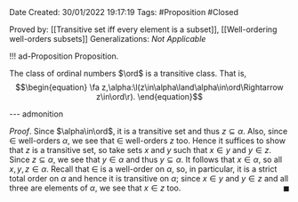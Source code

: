 <br />
<br />

Date Created: 30/01/2022 19:17:19
Tags: #Proposition #Closed 

Proved by: [[Transitive set iff every element is a subset]], [[Well-ordering well-orders subsets]]
Generalizations: _Not Applicable_

!!! ad-Proposition Proposition.

The class of ordinal numbers $\ord$ is a transitive class. That is,
$$\begin{equation}
    \fa z,\alpha:\l(z\in\alpha\land\alpha\in\ord\Rightarrow z\in\ord\r).
\end{equation}$$

--- admonition

_Proof_. Since $\alpha\in\ord$, it is a transitive set and thus $z\subseteq\alpha$. Also, since $\in$ well-orders $\alpha$, we see that $\in$ well-orders $z$ too. Hence it suffices to show that $z$ is a transitive set, so take sets $x$ and $y$ such that $x\in y$ and $y\in z$. Since $z\subseteq\alpha$, we see that $y\in\alpha$ and thus $y\subseteq\alpha$. It follows that $x\in\alpha$, so all $x,y,z\in\alpha$. Recall that $\in$ is a well-order on $\alpha$, so, in particular, it is a strict total order on $\alpha$ and hence it is transitive on $\alpha$; since $x\in y$ and $y\in z$ and all three are elements of $\alpha$, we see that $x\in z$ too.<span style="float:right;">$\blacksquare$</span>
